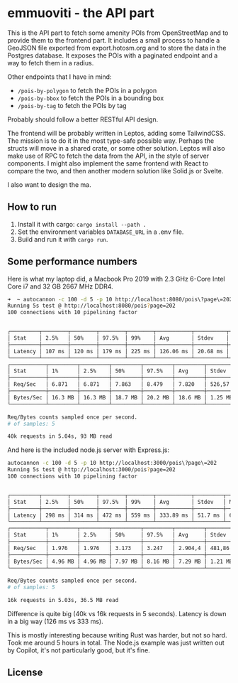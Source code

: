 # emmuoviti - the API part

This is the API part to fetch some amenity POIs from OpenStreetMap and to provide them to the frontend part. It includes a small process to handle a GeoJSON file exported from export.hotosm.org and to store the data in the Postgres database. It exposes the POIs with a paginated endpoint and a way to fetch them in a radius.

Other endpoints that I have in mind:

- `/pois-by-polygon` to fetch the POIs in a polygon
- `/pois-by-bbox` to fetch the POIs in a bounding box
- `/pois-by-tag` to fetch the POIs by tag

Probably should follow a better RESTful API design.

The frontend will be probably written in Leptos, adding some TailwindCSS. The mission is to do it in the most type-safe possible way. Perhaps the structs will move in a shared crate, or some other solution. Leptos will also make use of RPC to fetch the data from the API, in the style of server components. I might also implement the same frontend with React to compare the two, and then another modern solution like Solid.js or Svelte.

I also want to design the ma.

## How to run

1. Install it with cargo: `cargo install --path .`
2. Set the environment variables `DATABASE_URL` in a .env file.
3. Build and run it with `cargo run`.

## Some performance numbers

Here is what my laptop did, a Macbook Pro 2019 with 2.3 GHz 6-Core Intel Core i7 and 32 GB 2667 MHz DDR4.

```bash
➜  ~ autocannon -c 100 -d 5 -p 10 http://localhost:8080/pois\?page\=202 
Running 5s test @ http://localhost:8080/pois?page=202
100 connections with 10 pipelining factor


┌─────────┬────────┬────────┬────────┬────────┬───────────┬──────────┬────────┐
│ Stat    │ 2.5%   │ 50%    │ 97.5%  │ 99%    │ Avg       │ Stdev    │ Max    │
├─────────┼────────┼────────┼────────┼────────┼───────────┼──────────┼────────┤
│ Latency │ 107 ms │ 120 ms │ 179 ms │ 225 ms │ 126.06 ms │ 20.68 ms │ 283 ms │
└─────────┴────────┴────────┴────────┴────────┴───────────┴──────────┴────────┘
┌───────────┬─────────┬─────────┬─────────┬─────────┬─────────┬─────────┬─────────┐
│ Stat      │ 1%      │ 2.5%    │ 50%     │ 97.5%   │ Avg     │ Stdev   │ Min     │
├───────────┼─────────┼─────────┼─────────┼─────────┼─────────┼─────────┼─────────┤
│ Req/Sec   │ 6.871   │ 6.871   │ 7.863   │ 8.479   │ 7.820   │ 526,57  │ 6.869   │
├───────────┼─────────┼─────────┼─────────┼─────────┼─────────┼─────────┼─────────┤
│ Bytes/Sec │ 16.3 MB │ 16.3 MB │ 18.7 MB │ 20.2 MB │ 18.6 MB │ 1.25 MB │ 16.3 MB │
└───────────┴─────────┴─────────┴─────────┴─────────┴─────────┴─────────┴─────────┘

Req/Bytes counts sampled once per second.
# of samples: 5

40k requests in 5.04s, 93 MB read
```

And here is the included node.js server with Express.js:

```bash
autocannon -c 100 -d 5 -p 10 http://localhost:3000/pois\?page\=202 
Running 5s test @ http://localhost:3000/pois?page=202
100 connections with 10 pipelining factor


┌─────────┬────────┬────────┬────────┬────────┬───────────┬─────────┬────────┐
│ Stat    │ 2.5%   │ 50%    │ 97.5%  │ 99%    │ Avg       │ Stdev   │ Max    │
├─────────┼────────┼────────┼────────┼────────┼───────────┼─────────┼────────┤
│ Latency │ 298 ms │ 314 ms │ 472 ms │ 559 ms │ 333.89 ms │ 51.7 ms │ 618 ms │
└─────────┴────────┴────────┴────────┴────────┴───────────┴─────────┴────────┘
┌───────────┬─────────┬─────────┬─────────┬─────────┬─────────┬─────────┬─────────┐
│ Stat      │ 1%      │ 2.5%    │ 50%     │ 97.5%   │ Avg     │ Stdev   │ Min     │
├───────────┼─────────┼─────────┼─────────┼─────────┼─────────┼─────────┼─────────┤
│ Req/Sec   │ 1.976   │ 1.976   │ 3.173   │ 3.247   │ 2.904,4 │ 481,86  │ 1.976   │
├───────────┼─────────┼─────────┼─────────┼─────────┼─────────┼─────────┼─────────┤
│ Bytes/Sec │ 4.96 MB │ 4.96 MB │ 7.97 MB │ 8.16 MB │ 7.29 MB │ 1.21 MB │ 4.96 MB │
└───────────┴─────────┴─────────┴─────────┴─────────┴─────────┴─────────┴─────────┘

Req/Bytes counts sampled once per second.
# of samples: 5

16k requests in 5.03s, 36.5 MB read
```

Difference is quite big (40k vs 16k requests in 5 seconds). Latency is down in a big way (126 ms vs 333 ms). 

This is mostly interesting because writing Rust was harder, but not so hard. Took me around 5 hours in total. The Node.js example was just written out by Copilot, it's not particularly good, but it's fine.

## License

